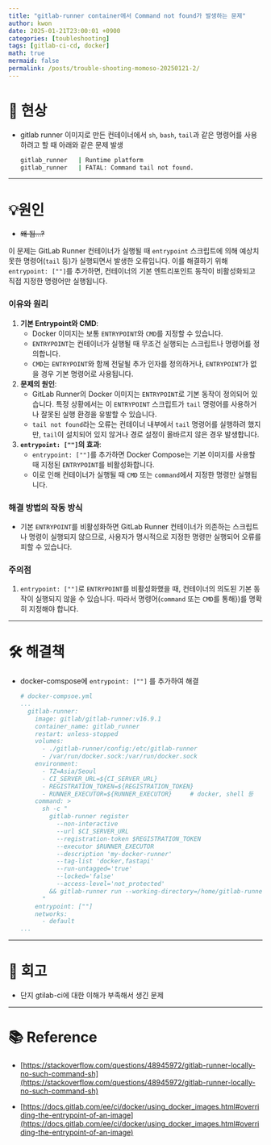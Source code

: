 ```yaml
---
title: "gitlab-runner container에서 Command not found가 발생하는 문제"
author: kwon
date: 2025-01-21T23:00:01 +0900
categories: [toubleshooting]
tags: [gitlab-ci-cd, docker]
math: true
mermaid: false
permalink: /posts/trouble-shooting-momoso-20250121-2/
---
```


# 🚫 현상

- gitlab runner 이미지로 만든 컨테이너에서 `sh`, `bash`, `tail`과 같은 명령어를 사용하려고 할 때 아래와 같은 문제 발생
    
    ```bash
    gitlab_runner   | Runtime platform                                    arch=amd64 os=linux pid=7 revision=782c6ecb version=16.9.1
    gitlab_runner   | FATAL: Command tail not found.  
    ```
    
---

# 💡원인

- ~~왜 됨…?~~

이 문제는 GitLab Runner 컨테이너가 실행될 때 `entrypoint` 스크립트에 의해 예상치 못한 명령어(`tail` 등)가 실행되면서 발생한 오류입니다. 이를 해결하기 위해 `entrypoint: [""]`를 추가하면, 컨테이너의 기본 엔트리포인트 동작이 비활성화되고 직접 지정한 명령어만 실행됩니다.

### 이유와 원리

1. **기본 Entrypoint와 CMD**:
    - Docker 이미지는 보통 `ENTRYPOINT`와 `CMD`를 지정할 수 있습니다.
    - `ENTRYPOINT`는 컨테이너가 실행될 때 무조건 실행되는 스크립트나 명령어를 정의합니다.
    - `CMD`는 `ENTRYPOINT`와 함께 전달될 추가 인자를 정의하거나, `ENTRYPOINT`가 없을 경우 기본 명령어로 사용됩니다.
2. **문제의 원인**:
    - GitLab Runner의 Docker 이미지는 `ENTRYPOINT`로 기본 동작이 정의되어 있습니다. 특정 상황에서는 이 `ENTRYPOINT` 스크립트가 `tail` 명령어를 사용하거나 잘못된 실행 환경을 유발할 수 있습니다.
    - `tail not found`라는 오류는 컨테이너 내부에서 `tail` 명령어를 실행하려 했지만, `tail`이 설치되어 있지 않거나 경로 설정이 올바르지 않은 경우 발생합니다.
3. **`entrypoint: [""]`의 효과**:
    - `entrypoint: [""]`를 추가하면 Docker Compose는 기본 이미지를 사용할 때 지정된 `ENTRYPOINT`를 비활성화합니다.
    - 이로 인해 컨테이너가 실행될 때 `CMD` 또는 `command`에서 지정한 명령만 실행됩니다.

### 해결 방법의 작동 방식

- 기본 `ENTRYPOINT`를 비활성화하면 GitLab Runner 컨테이너가 의존하는 스크립트나 명령이 실행되지 않으므로, 사용자가 명시적으로 지정한 명령만 실행되어 오류를 피할 수 있습니다.

### 주의점

1. `entrypoint: [""]`로 `ENTRYPOINT`를 비활성화했을 때, 컨테이너의 의도된 기본 동작이 실행되지 않을 수 있습니다. 따라서 명령어(`command` 또는 `CMD`를 통해})를 명확히 지정해야 합니다.

---


# 🛠 해결책

- docker-comspose에 `entrypoint: [""]` 를 추가하여 해결
    
    ```yaml
    # docker-compsoe.yml
    ...
      gitlab-runner:
        image: gitlab/gitlab-runner:v16.9.1
        container_name: gitlab_runner
        restart: unless-stopped
        volumes:
          - ./gitlab-runner/config:/etc/gitlab-runner
          - /var/run/docker.sock:/var/run/docker.sock
        environment:
          - TZ=Asia/Seoul
          - CI_SERVER_URL=${CI_SERVER_URL}
          - REGISTRATION_TOKEN=${REGISTRATION_TOKEN}
          - RUNNER_EXECUTOR=${RUNNER_EXECUTOR}     # docker, shell 등
        command: >
          sh -c "
            gitlab-runner register
              --non-interactive
              --url $CI_SERVER_URL
              --registration-token $REGISTRATION_TOKEN
              --executor $RUNNER_EXECUTOR
              --description 'my-docker-runner'
              --tag-list 'docker,fastapi'
              --run-untagged='true'
              --locked='false'
              --access-level='not_protected'
            && gitlab-runner run --working-directory=/home/gitlab-runner
          " 
        entrypoint: [""]
        networks:
          - default
    ...
    ```
---

# 🤔 회고

- 단지 gtilab-ci에 대한 이해가 부족해서 생긴 문제

---
# 📚 Reference

- [https://stackoverflow.com/questions/48945972/gitlab-runner-locally-no-such-command-sh](https://stackoverflow.com/questions/48945972/gitlab-runner-locally-no-such-command-sh)

- [https://docs.gitlab.com/ee/ci/docker/using_docker_images.html#overriding-the-entrypoint-of-an-image](https://docs.gitlab.com/ee/ci/docker/using_docker_images.html#overriding-the-entrypoint-of-an-image)